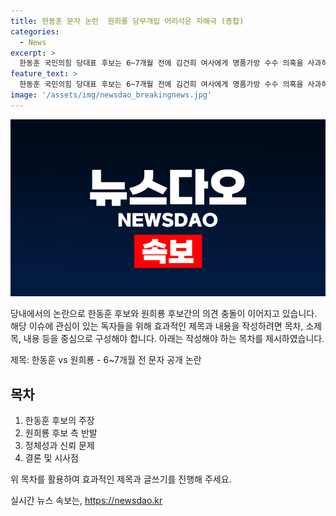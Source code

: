 ```yaml
---
title: 한동훈 문자 논란  원희룡 당무개입 어리석은 자해극 (종합)
categories:
  - News
excerpt: >
  한동훈 국민의힘 당대표 후보는 6~7개월 전에 김건희 여사에게 명품가방 수수 의혹을 사과하겠다는 취지의 문자를 받고도 읽씹했다는 의혹에 대해 사적 문자를 전당대회에 올리는 것은 당무 개입이라 비판했다. 원희룡 후보 측은 이에 대해 대응해 읽씹을 당무 개입으로 호도하는 건 어리석기 짝이 없는 자해극이라고 반격했다. 한 후보는 원희룡·나경원 후보를 비난하며, 사과를 못 끌어내는 것은 무슨 말이냐고 지적했다.
feature_text: >
  한동훈 국민의힘 당대표 후보는 6~7개월 전에 김건희 여사에게 명품가방 수수 의혹을 사과하겠다는 취지의 문자를 받고도 읽씹했다는 의혹에 대해 사적 문자를 전당대회에 올리는 것은 당무 개입이라 비판했다. 원희룡 후보 측은 이에 대해 대응해 읽씹을 당무 개입으로 호도하는 건 어리석기 짝이 없는 자해극이라고 반격했다. 한 후보는 원희룡·나경원 후보를 비난하며, 사과를 못 끌어내는 것은 무슨 말이냐고 지적했다.
image: '/assets/img/newsdao_breakingnews.jpg'
---
```


<p><img src="/assets/img/newsdao_breakingnews.jpg" alt="cryptoinkorea 속보" /></p>

<p>당내에서의 논란으로 한동훈 후보와 원희룡 후보간의 의견 충돌이 이어지고 있습니다. 해당 이슈에 관심이 있는 독자들을 위해 효과적인 제목과 내용을 작성하려면 목차, 소제목, 내용 등을 중심으로 구성해야 합니다. 아래는 작성해야 하는 목차를 제시하였습니다.</p>

<p>제목: 한동훈 vs 원희룡 - 6~7개월 전 문자 공개 논란</p>

<h2 data-ke-size="size26">목차</h2>

<ol>
<li>한동훈 후보의 주장</li>
<li>원희룡 후보 측 반발</li>
<li>정체성과 신뢰 문제</li>
<li>결론 및 시사점</li>
</ol>

<p>위 목차를 활용하여 효과적인 제목과 글쓰기를 진행해 주세요.</p>
실시간 뉴스 속보는, <a href="https://newsdao.kr" rel="dofollow">https://newsdao.kr</a>


